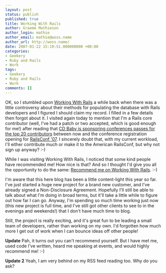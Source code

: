 ```yaml
---
layout: post
status: publish
published: true
title: Working With Rails
author: Graeme Mathieson
author_login: mathie
author_email: mathie@woss.name
author_url: http://woss.name/
date: 2007-01-22 15:19:51.000000000 +00:00
categories:
- Geekery
- Ruby and Rails
- Work
tags:
- Geekery
- Ruby and Rails
- Work
comments: []
---
```

OK, so I stumbled upon <a href="http://workingwithrails.com/">Working With Rails</a> a while back when there was a little controversy about their methods for populating the database with Rails developers and I figured I should claim my record.  I filled in a few details then forgot about it.  I visited again today to mention that I'm a Rails core contributor (well, I've had a patch or two accepted, which is good enough for me!) after reading that <a href="http://weblog.rubyonrails.com/2007/1/8/hackfest-2007-and-cdbaby-sprint">CD Baby is sponsoring conferences passes for the top 20 contributors</a> between now and the conference registration opening for <a href="http://conferences.oreillynet.com/rails/">RailsConf '07</a>.  I sincerely doubt that, with my current workload, I'll either contribute much or make it to the American RailsConf, but why not sign up anyway? :-)

While I was visiting Working With Rails, I noticed that some kind people have recommended me!  How nice is that?  And so I thought I'd give you all the opportunity to do the same: <a href="http://workingwithrails.com/recommendation/new/person/5135-graeme-mathieson">Recommend me on Working With Rails</a>. :-)

I'm aware that this here blog has been a little content-light this year so far.  I've just started a huge new project for a brand new customer, and I've already signed a Non-Disclosure Agreement.  Hopefully I'll still be able to talk about what I'm doing in broad terms, but it'll take a little while to figure out how far I can go.  Anyway, I'm spending so much time working just now (this new project is full time, and I've still got other clients to see to in the evenings and weekends!) that I don't have much time to blog.

Still, the project is really exciting, and it's great fun to be leading a small team of developers, rather than working on my own.  I'd forgotten how much more I get out of work when I can bounce ideas off other people!

**Update** Pah, it turns out you can't recommend yourself.  But I have met me, used code I've written, heard me speaking at events, and would highly recommend me! :-)

**Update 2** Yeah, I am very behind on my RSS feed reading too.  Why do you ask?
